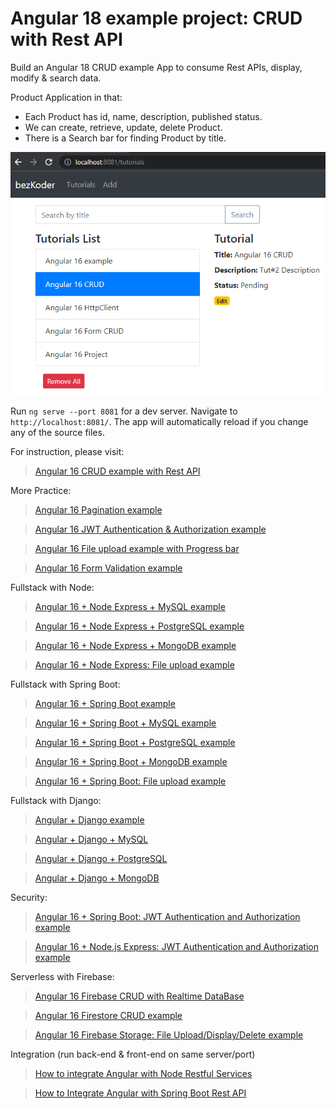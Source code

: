 # Angular 18 example project: CRUD with Rest API

Build an Angular 18 CRUD example App to consume Rest APIs, display, modify & search data.

Product Application in that:
- Each Product has id, name, description, published status.
- We can create, retrieve, update, delete Product.
- There is a Search bar for finding Product by title.

![angular-16-crud-example](angular-16-crud-example.png)

Run `ng serve --port 8081` for a dev server. Navigate to `http://localhost:8081/`. The app will automatically reload if you change any of the source files.

For instruction, please visit:
> [Angular 16 CRUD example with Rest API](https://www.bezkoder.com/angular-16-crud-example/)

More Practice:
> [Angular 16 Pagination example](https://www.bezkoder.com/angular-16-pagination-ngx/)

> [Angular 16 JWT Authentication & Authorization example](https://www.bezkoder.com/angular-16-jwt-auth/)

> [Angular 16 File upload example with Progress bar](https://www.bezkoder.com/angular-16-file-upload/)

> [Angular 16 Form Validation example](https://www.bezkoder.com/angular-16-form-validation/)

Fullstack with Node:

> [Angular 16 + Node Express + MySQL example](https://www.bezkoder.com/angular-16-node-js-express-mysql/)

> [Angular 16 + Node Express + PostgreSQL example](https://www.bezkoder.com/angular-16-node-js-express-postgresql/)

> [Angular 16 + Node Express + MongoDB example](https://www.bezkoder.com/angular-16-node-js-express-mongodb/)

> [Angular 16 + Node Express: File upload example](https://www.bezkoder.com/angular-16-node-express-file-upload/)

Fullstack with Spring Boot:

> [Angular 16 + Spring Boot example](https://www.bezkoder.com/spring-boot-angular-16-crud/)

> [Angular 16 + Spring Boot + MySQL example](https://www.bezkoder.com/spring-boot-angular-16-mysql/)

> [Angular 16 + Spring Boot + PostgreSQL example](https://www.bezkoder.com/spring-boot-angular-16-postgresql/)

> [Angular 16 + Spring Boot + MongoDB example](https://www.bezkoder.com/spring-boot-angular-16-mongodb/)

> [Angular 16 + Spring Boot: File upload example](https://www.bezkoder.com/angular-16-spring-boot-file-upload/)

Fullstack with Django:
> [Angular + Django example](https://www.bezkoder.com/django-angular-13-crud-rest-framework/)

> [Angular + Django + MySQL](https://www.bezkoder.com/django-angular-mysql/)

> [Angular + Django + PostgreSQL](https://www.bezkoder.com/django-angular-postgresql/)

> [Angular + Django + MongoDB](https://www.bezkoder.com/django-angular-mongodb/)

Security:
> [Angular 16 + Spring Boot: JWT Authentication and Authorization example](https://www.bezkoder.com/angular-16-spring-boot-jwt-auth/)

> [Angular 16 + Node.js Express: JWT Authentication and Authorization example](https://www.bezkoder.com/node-js-angular-16-jwt-auth/)

Serverless with Firebase:
> [Angular 16 Firebase CRUD with Realtime DataBase](https://www.bezkoder.com/angular-16-firebase-crud/)

> [Angular 16 Firestore CRUD example](https://www.bezkoder.com/angular-16-firestore-crud/)

> [Angular 16 Firebase Storage: File Upload/Display/Delete example](https://www.bezkoder.com/angular-16-firebase-storage/)

Integration (run back-end & front-end on same server/port)
> [How to integrate Angular with Node Restful Services](https://bezkoder.com/integrate-angular-12-node-js/)

> [How to Integrate Angular with Spring Boot Rest API](https://bezkoder.com/integrate-angular-12-spring-boot/)
